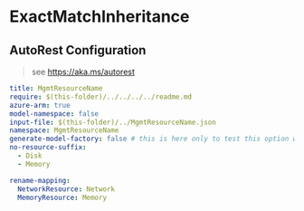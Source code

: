 # ExactMatchInheritance

## AutoRest Configuration

> see https://aka.ms/autorest

``` yaml
title: MgmtResourceName
require: $(this-folder)/../../../../readme.md
azure-arm: true
model-namespace: false
input-file: $(this-folder)/../MgmtResourceName.json
namespace: MgmtResourceName
generate-model-factory: false # this is here only to test this option works
no-resource-suffix:
  - Disk
  - Memory

rename-mapping:
  NetworkResource: Network
  MemoryResource: Memory
```

